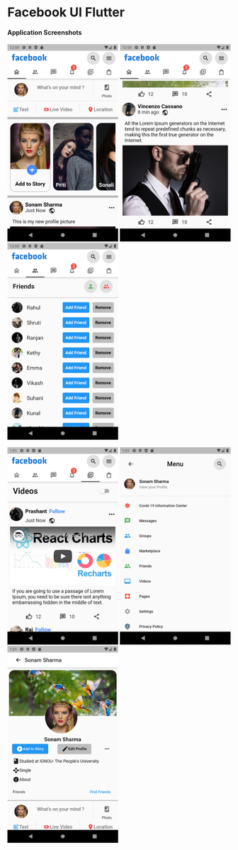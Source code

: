 # Facebook UI Flutter

#### Application Screenshots

<img src="https://github.com/Oxygonal2-0/Facebook-UI-Flutter/blob/master/Screenshots/1.png" width="250" />  <img src="https://github.com/Oxygonal2-0/Facebook-UI-Flutter/blob/master/Screenshots/2.png" width="250" /> <img src="https://github.com/Oxygonal2-0/Facebook-UI-Flutter/blob/master/Screenshots/3.png" width="250" /> 

 <img src="https://github.com/Oxygonal2-0/Facebook-UI-Flutter/blob/master/Screenshots/6.png" width="250" />  <img src="https://github.com/Oxygonal2-0/Facebook-UI-Flutter/blob/master/Screenshots/8.png" width="250" />  <img src="https://github.com/Oxygonal2-0/Facebook-UI-Flutter/blob/master/Screenshots/9.png" width="250" />

